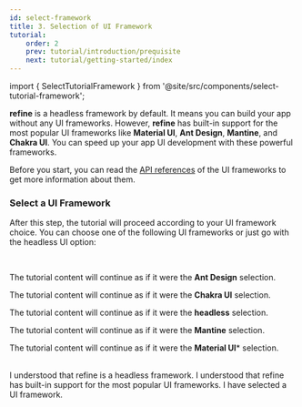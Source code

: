 ```yaml
---
id: select-framework
title: 3. Selection of UI Framework
tutorial:
    order: 2
    prev: tutorial/introduction/prequisite
    next: tutorial/getting-started/index
---
```


import { SelectTutorialFramework } from '@site/src/components/select-tutorial-framework';

**refine** is a headless framework by default. It means you can build your app without any UI frameworks. However, **refine** has built-in support for the most popular UI frameworks like **Material UI**, **Ant Design**, **Mantine**, and **Chakra UI**. You can speed up your app UI development with these powerful frameworks.

Before you start, you can read the [API references](/docs/api-reference/) of the UI frameworks to get more information about them.

<h3>Select a UI Framework</h3>

After this step, the tutorial will proceed according to your UI framework choice. You can choose one of the following UI frameworks or just go with the headless UI option:

<SelectTutorialFramework />

<br/>

<UIConditional is="antd">

The tutorial content will continue as if it were the **Ant Design** selection.

</UIConditional>

<UIConditional is="chakra-ui">

The tutorial content will continue as if it were the **Chakra UI** selection.

</UIConditional>

<UIConditional is="headless">

The tutorial content will continue as if it were the **headless** selection.

</UIConditional>

<UIConditional is="mantine">

The tutorial content will continue as if it were the **Mantine** selection.

</UIConditional>

<UIConditional is="mui">

The tutorial content will continue as if it were the **Material UI*** selection.

</UIConditional>

<br/>

<Checklist>

<ChecklistItem id="select-framework">
I understood that refine is a headless framework.
</ChecklistItem>
<ChecklistItem id="select-framework-2">
I understood that refine has built-in support for the most popular UI frameworks.
</ChecklistItem>
<ChecklistItem id="select-framework-3">
I have selected a UI framework.
</ChecklistItem>

</Checklist>
